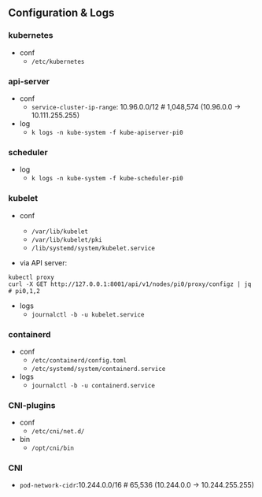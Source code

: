 ## Configuration & Logs

### kubernetes
- conf
  - `/etc/kubernetes`
  
### api-server
- conf
  - `service-cluster-ip-range`: 10.96.0.0/12 # 1,048,574 (10.96.0.0 -> 10.111.255.255)
- log
  - `k logs -n kube-system -f kube-apiserver-pi0`

### scheduler
- log
  - `k logs -n kube-system -f kube-scheduler-pi0`

### kubelet
- conf
  - `/var/lib/kubelet`  
  - `/var/lib/kubelet/pki`
  - `/lib/systemd/system/kubelet.service`

- via API server:
```shell
kubectl proxy
curl -X GET http://127.0.0.1:8001/api/v1/nodes/pi0/proxy/configz | jq # pi0,1,2
```


- logs
  - `journalctl -b -u kubelet.service`

### containerd
- conf
  - `/etc/containerd/config.toml`
  - `/etc/systemd/system/containerd.service`
- logs
  - `journalctl -b -u containerd.service`

### CNI-plugins
- conf
  - `/etc/cni/net.d/`
- bin
  - `/opt/cni/bin`

### CNI
- `pod-network-cidr`:10.244.0.0/16 # 65,536 (10.244.0.0 -> 10.244.255.255)